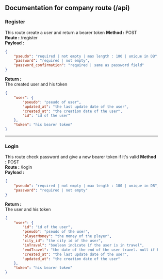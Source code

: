 ## Documentation for company route (/api)

### Register
This route create a user and return a bearer token
**Method :** POST  
**Route :** /register  
**Payload :**
```json
{
    "pseudo": "required | not empty | max length : 100 | unique in DB",
    "password": "required | not empty",
    "password_confirmation": "required | same as password field"
}
```
**Return :**  
The created user and his token
```json
{
    "user": {
        "pseudo": "pseudo of user",
        "updated_at": "the last update date of the user",
        "created_at": "the creation date of the user",
        "id": "id of the user"
    },
    "token": "his bearer token"
}
```
---
### Login
This route check password and give a new bearer token if it's valid
**Method :** POST  
**Route :** /login  
**Payload :**
```json
{
    "pseudo": "required | not empty | max length : 100 | unique in DB",
    "password": "required | not empty"
}
```
**Return :**  
The user and his token
```json
{
    "user": {
        "id": "id of the user",
        "pseudo": "pseudo of the user",
        "playerMoney": "the money of the player",
        "city_id": "the city id of the user",
        "inTravel": "boolean indicate if the user is in travel",
        "endTravel": "the date of the end of the user travel. null if he is not in travel",
        "created_at": "the last update date of the user",
        "updated_at": "the creation date of the user"
    },
    "token": "his bearer token"
}
```